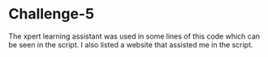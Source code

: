 # Challenge-5
The xpert learning assistant was used in some lines of this code which can be seen in the script. I also listed a website that assisted me in the script.

